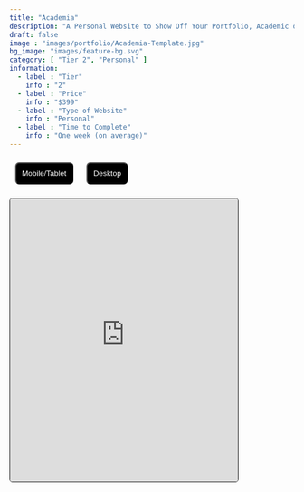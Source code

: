 ```yaml
---
title: "Academia"
description: "A Personal Website to Show Off Your Portfolio, Academic or Otherwise!"
draft: false
image : "images/portfolio/Academia-Template.jpg"
bg_image: "images/feature-bg.svg"
category: [ "Tier 2", "Personal" ]
information:
  - label : "Tier"
    info : "2"
  - label : "Price"
    info : "$399"
  - label : "Type of Website"
    info : "Personal"
  - label : "Time to Complete"
    info : "One week (on average)"
---
```


<!-- ## Title

  Further Description:
Lorem ipsum dolor sit amet, consectetur adipisicing elit. Quas officiis cumque, harum dicta necessitatibus
reprehenderit, delectus molestiae, impedit alias adipisci distinctio voluptas. Tempora modi amet voluptate
at provident soluta consequatur. -->

  <style>
    /* CSS content here */
    /* Button styles */
    .button {
      background-color: black;
      border-radius: 7px;
      color: white;
      padding: 10px;
      margin: 10px;
      cursor: pointer;
    }

    .button:hover {
      background-color: grey;
    }

    /* Iframe styles */
    #myIframe {
      transition: all 0.3s ease;
      border: 1px solid;
      border-radius: 5px;
    }

    #myIframe.desktop {
      width: 100%;
      height: 800px;
    }

    #myIframe.mobile {
      width: 80%;
      height: 500px;
    }
  </style>

  <!-- Markdown content rendered as HTML here -->
  <button class="button" id="mobileButton">Mobile/Tablet</button>
  <button class="button" id="desktopButton">Desktop</button>
  <iframe id="myIframe" class="mobile" src="https://osows.github.io/Academia/"></iframe>

  <script>
    // JavaScript content here
    document.getElementById('desktopButton').addEventListener('click', function() {
      var iframe = document.getElementById('myIframe');
      iframe.className = 'desktop';
    });

    document.getElementById('mobileButton').addEventListener('click', function() {
      var iframe = document.getElementById('myIframe');
      iframe.className = 'mobile';
    });
  </script>
